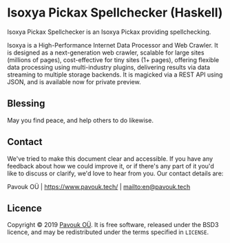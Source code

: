 # Isoxya Pickax Spellchecker (Haskell)

Isoxya Pickax Spellchecker is an Isoxya Pickax providing spellchecking.

Isoxya is a High-Performance Internet Data Processor and Web Crawler.
It is designed as a next-generation web crawler, scalable for large sites
(millions of pages), cost-effective for tiny sites (1+ pages), offering
flexible data processing using multi-industry plugins, delivering results via
data streaming to multiple storage backends. It is magicked via a REST API using
JSON, and is available now for private preview.


## Blessing

May you find peace, and help others to do likewise.


## Contact

We've tried to make this document clear and accessible. If you have any feedback
about how we could improve it, or if there's any part of it you'd like to
discuss or clarify, we'd love to hear from you. Our contact details are:

Pavouk OÜ | <https://www.pavouk.tech/> | <mailto:en@pavouk.tech>


## Licence

Copyright © 2019 [Pavouk OÜ](https://www.pavouk.tech/).
It is free software, released under the BSD3 licence, and may be redistributed
under the terms specified in `LICENSE`.
